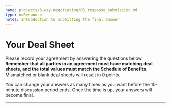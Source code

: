 ```yaml
---
name: projects/3-way-negotiation/05_response_submission.md
type: noResponse
notes: Introduction to submitting the final answer
---
```


# Your Deal Sheet

Please record your agreement by answering the questions below. **Remember that all parties in an agreement must have matching deal sheets, and the total values must match the Schedule of Benefits.** Mismatched or blank deal sheets will result in 0 points.

You can change your answers as many times as you want before the 10-minute discussion period ends. Once the time is up, your answers will become final.

---
